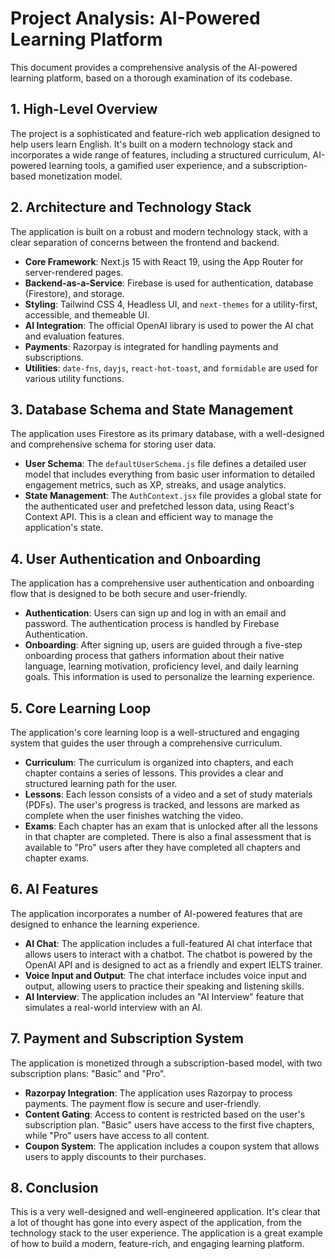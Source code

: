 # Project Analysis: AI-Powered Learning Platform

This document provides a comprehensive analysis of the AI-powered learning platform, based on a thorough examination of its codebase.

## 1. High-Level Overview

The project is a sophisticated and feature-rich web application designed to help users learn English. It's built on a modern technology stack and incorporates a wide range of features, including a structured curriculum, AI-powered learning tools, a gamified user experience, and a subscription-based monetization model.

## 2. Architecture and Technology Stack

The application is built on a robust and modern technology stack, with a clear separation of concerns between the frontend and backend.

*   **Core Framework**: Next.js 15 with React 19, using the App Router for server-rendered pages.
*   **Backend-as-a-Service**: Firebase is used for authentication, database (Firestore), and storage.
*   **Styling**: Tailwind CSS 4, Headless UI, and `next-themes` for a utility-first, accessible, and themeable UI.
*   **AI Integration**: The official OpenAI library is used to power the AI chat and evaluation features.
*   **Payments**: Razorpay is integrated for handling payments and subscriptions.
*   **Utilities**: `date-fns`, `dayjs`, `react-hot-toast`, and `formidable` are used for various utility functions.

## 3. Database Schema and State Management

The application uses Firestore as its primary database, with a well-designed and comprehensive schema for storing user data.

*   **User Schema**: The `defaultUserSchema.js` file defines a detailed user model that includes everything from basic user information to detailed engagement metrics, such as XP, streaks, and usage analytics.
*   **State Management**: The `AuthContext.jsx` file provides a global state for the authenticated user and prefetched lesson data, using React's Context API. This is a clean and efficient way to manage the application's state.

## 4. User Authentication and Onboarding

The application has a comprehensive user authentication and onboarding flow that is designed to be both secure and user-friendly.

*   **Authentication**: Users can sign up and log in with an email and password. The authentication process is handled by Firebase Authentication.
*   **Onboarding**: After signing up, users are guided through a five-step onboarding process that gathers information about their native language, learning motivation, proficiency level, and daily learning goals. This information is used to personalize the learning experience.

## 5. Core Learning Loop

The application's core learning loop is a well-structured and engaging system that guides the user through a comprehensive curriculum.

*   **Curriculum**: The curriculum is organized into chapters, and each chapter contains a series of lessons. This provides a clear and structured learning path for the user.
*   **Lessons**: Each lesson consists of a video and a set of study materials (PDFs). The user's progress is tracked, and lessons are marked as complete when the user finishes watching the video.
*   **Exams**: Each chapter has an exam that is unlocked after all the lessons in that chapter are completed. There is also a final assessment that is available to "Pro" users after they have completed all chapters and chapter exams.

## 6. AI Features

The application incorporates a number of AI-powered features that are designed to enhance the learning experience.

*   **AI Chat**: The application includes a full-featured AI chat interface that allows users to interact with a chatbot. The chatbot is powered by the OpenAI API and is designed to act as a friendly and expert IELTS trainer.
*   **Voice Input and Output**: The chat interface includes voice input and output, allowing users to practice their speaking and listening skills.
*   **AI Interview**: The application includes an "AI Interview" feature that simulates a real-world interview with an AI.

## 7. Payment and Subscription System

The application is monetized through a subscription-based model, with two subscription plans: "Basic" and "Pro".

*   **Razorpay Integration**: The application uses Razorpay to process payments. The payment flow is secure and user-friendly.
*   **Content Gating**: Access to content is restricted based on the user's subscription plan. "Basic" users have access to the first five chapters, while "Pro" users have access to all content.
*   **Coupon System**: The application includes a coupon system that allows users to apply discounts to their purchases.

## 8. Conclusion

This is a very well-designed and well-engineered application. It's clear that a lot of thought has gone into every aspect of the application, from the technology stack to the user experience. The application is a great example of how to build a modern, feature-rich, and engaging learning platform.